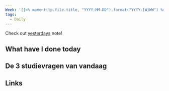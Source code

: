 ```yaml
---
Week: '[[<% moment(tp.file.title, "YYYY-MM-DD").format("YYYY-[W]WW") %>]]'
tags:
  - Daily
---
```

Check out [yesterdays](<% tp.date.yesterday() %>) note!
## What have I done today
## De 3 studievragen van vandaag

## Links